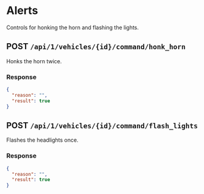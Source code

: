 # Alerts

Controls for honking the horn and flashing the lights.

## POST `/api/1/vehicles/{id}/command/honk_horn`

Honks the horn twice.

### Response

```json
{
  "reason": "",
  "result": true
}
```

## POST `/api/1/vehicles/{id}/command/flash_lights`

Flashes the headlights once.

### Response

```json
{
  "reason": "",
  "result": true
}
```
